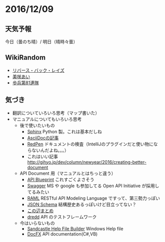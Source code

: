 # 2016/12/09

## 天気予報

今日（曇のち晴）/ 明日（晴時々曇）

## WikiRandom

* [リバース・バック・レイズ](https://ja.wikipedia.org/wiki/%E3%83%AA%E3%83%90%E3%83%BC%E3%82%B9%E3%83%BB%E3%83%90%E3%83%83%E3%82%AF%E3%83%BB%E3%83%AC%E3%82%A4%E3%82%BA)
* [美咲あい](https://ja.wikipedia.org/wiki/%E7%BE%8E%E5%92%B2%E3%81%82%E3%81%84)
* [歩兵第81連隊](https://ja.wikipedia.org/wiki/%E6%AD%A9%E5%85%B5%E7%AC%AC81%E9%80%A3%E9%9A%8A)

## 気づき

* 翻訳についていろいろ思考（マップ書いた）
* マニュアルについてもいろいろ思考
  * 後で使いたいもの
    * [Sphinx](http://docs.sphinx-users.jp/) Python 製。これは基本だしね
    * [AsciiDocの記事](http://qiita.com/xmeta/items/de667a8b8a0f982e123a) 
    * [RedPen](http://redpen.cc/) ドキュメントの検査（IntelliJのプラグインだと使い物にならないんだよね。。。）
    * これはいい記事 http://gihyo.jp/dev/column/newyear/2016/creating-better-document
  * API Document 用（マニュアルとはちっと違う）
    * [API Blueprint](http://dev.classmethod.jp/devenv/api-blueprint-github-travisci-s3-preview/) これすごくよさそう
    * [Swagger](http://swagger.io/) MS や google も参加してる Open API Initiative が採用してるみたい
    * [RAML](http://raml.org/) RESTful API Modeling Language ですって、第三勢力っぽい
    * [JSON Schema](http://json-schema.org/) 結構歴史あるっぽいけど目立ってない？
    * [この辺まとめ](http://qiita.com/taizo/items/5a969ace57394a2d5b4a)
    * [dredd](http://dredd.readthedocs.io/en/latest/) API のテストフレームワーク
  * 今はいらないもの
    * [Sandcastle Help File Builder](https://github.com/EWSoftware/SHFB) Windows Help file
    * [DocFX](https://github.com/dotnet/docfx) API documentation(C#,VB) 
